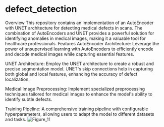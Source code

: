 # defect_detection
Overview
This repository contains an implementation of an AutoEncoder with UNET architecture for detecting medical defects in scans. The combination of AutoEncoders and UNET provides a powerful solution for identifying anomalies in medical images, making it a valuable tool for healthcare professionals.
Features
AutoEncoder Architecture: Leverage the power of unsupervised learning with AutoEncoders to efficiently encode and decode medical images while capturing essential features.

UNET Architecture: Employ the UNET architecture to create a robust and precise segmentation model. UNET's skip connections help in capturing both global and local features, enhancing the accuracy of defect localization.

Medical Image Preprocessing: Implement specialized preprocessing techniques tailored for medical images to enhance the model's ability to identify subtle defects.

Training Pipeline: A comprehensive training pipeline with configurable hyperparameters, allowing users to adapt the model to different datasets and tasks.
![Figure_11](https://github.com/hunainsiraj/defect_detection/assets/142896681/0069c3ed-56de-4b0a-a2c6-0e4d3cde06f6)
